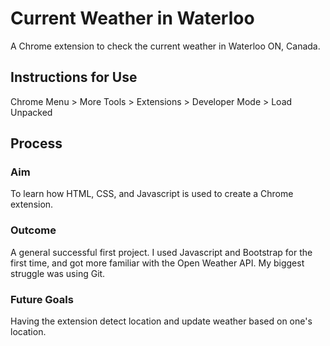 # Current Weather in Waterloo
A Chrome extension to check the current weather in Waterloo ON, Canada.

## Instructions for Use
Chrome Menu > More Tools > Extensions > Developer Mode > Load Unpacked 
## Process 
### Aim 
To learn how HTML, CSS, and Javascript is used to create a Chrome extension. 
### Outcome 
A general successful first project. I used Javascript and Bootstrap for the first time, and got more familiar with the Open Weather API. My biggest struggle was using Git.
### Future Goals 
Having the extension detect location and update weather based on one's location.
